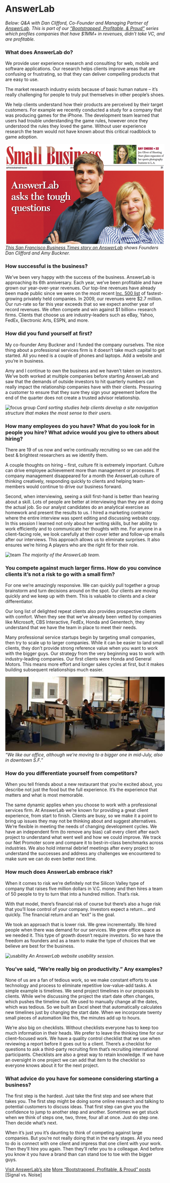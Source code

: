 # AnswerLab

<em>Below: Q&amp;A with Dan Clifford, Co-Founder and Managing Partner of <a href="http://answerlab.com/">AnswerLab</a>. This is part of our <a href="http://bit.ly/ccc5C7">“Bootstrapped, Profitable, &amp; Proud”</a> series which profiles companies that have $1MM+ in revenues, didn’t take VC, and are profitable.</em>

### What does AnswerLab do?
We provide user experience research and consulting for web, mobile and software applications. Our research helps clients improve areas that are confusing or frustrating, so that they can deliver compelling products that are easy to use.

The market research industry exists because of basic human nature – it’s really challenging for people to truly put themselves in other people’s shoes.

We help clients understand how their products are perceived by their target customers. For example we recently conducted a study for a company that was producing games for the iPhone. The development team learned that users had trouble understanding the game rules, however once they understood the rules they loved the game. Without user experience research the team would not have known about this critical roadblock to game adoption.

<a href="http://sanfrancisco.bizjournals.com/sanfrancisco/stories/2009/09/07/smallb1.html" class="image">![small biz](assets/images/answer_lab_small_biz.png)</a>
<em><a href="http://sanfrancisco.bizjournals.com/sanfrancisco/stories/2009/09/07/smallb1.html">This San Francisco Business Times story on AnswerLab</a> shows Founders Dan Clifford and Amy Buckner.</em>

### How successful is the business? 
We’ve been very happy with the success of the business. AnswerLab is approaching its 6th anniversary. Each year, we’ve been profitable and have grown our year-over-year revenues. Our top-line revenues have already been made public since we were on the most recent <a href="http://www.inc.com/inc5000/2009/company-profile.html?id=200903650">Inc. 500 list</a> of fastest-growing privately held companies. In 2009, our revenues were $2.7 million. Our run-rate so far this year exceeds that so we expect another year of record revenues. We often compete and win against $1 billion+ research firms. Clients that choose us are industry-leaders such as eBay, Yahoo, FedEx, Electronic Arts, <span class="caps">ESPN</span>, and more.

### How did you fund yourself at first? 
My co-founder Amy Buckner and I funded the company ourselves. The nice thing about a professional services firm is it doesn’t take much capital to get started. All you need is a couple of phones and laptops. Add a website and you’re in business.

Amy and I continue to own the business and we haven’t taken on investors. We’ve both worked at multiple companies before starting AnswerLab and saw that the demands of outside investors to hit quarterly numbers can really impact the relationship companies have with their clients. Pressuring a customer to ensure that they sure they sign your agreement before the end of the quarter does not create a trusted advisor relationship.

![focus group](assets/images/AL_focus-group.JPG)
<em>Card sorting studies help clients develop a site navigation structure that makes the most sense to their users.</em>

### How many employees do you have? What do you look for in people you hire? What advice would you give to others about hiring? 
There are 19 of us now and we’re continually recruiting so we can add the best &amp; brightest researchers as we identify them.

A couple thoughts on hiring – first, culture fit is extremely important. Culture can drive employee achievement more than management or processes. If company management disappeared for a month the AnswerLab culture of thinking creatively, responding quickly to clients and helping team-members would continue to drive our business forward.

Second, when interviewing, seeing a skill first-hand is better than hearing about a skill. Lots of people are better at interviewing than they are at doing the actual job. So our analyst candidates do an analytical exercise as homework and present the results to us. I hired a marketing contractor where the entire interview was spent editing and discussing website copy. In this session I learned not only about her writing skills, but her ability to work efficiently and to communicate her thoughts with me. For anyone in a client-facing role, we look carefully at their cover letter and follow-up emails after our interviews. This approach allows us to eliminate surprises. It also ensures we’re hiring A players who are the right fit for their role.

![team](assets/images/AL_team-photo.JPG)
<em>The majority of the AnswerLab team.</em>

### You compete against much larger firms. How do you convince clients it’s not a risk to go with a small firm?
For one we’re amazingly responsive. We can quickly pull together a group brainstorm and turn decisions around on the spot. Our clients are moving quickly and we keep up with them. This is valuable to clients and a clear differentiator.

Our long list of delighted repeat clients also provides prospective clients with comfort. When they see that we’ve already been vetted by companies like Microsoft, <span class="caps">CBS</span> Interactive, FedEx, Honda and Genentech, they understand that we have the team in place to meet their needs.

Many professional service startups begin by targeting small companies, then try to scale up to larger companies. While it can be easier to land small clients, they don’t provide strong reference value when you want to work with the bigger guys. Our strategy from the very beginning was to work with industry-leading companies. Our first clients were Honda and General Motors. This means more effort and longer sales cycles at first, but it makes building subsequent relationships much easier.

![office](assets/images/AL_office.JPG)
<em>“We like our office, although we’re moving to a bigger one in mid-July, also in downtown S.F.”</em>

### How do you differentiate yourself from competitors? 
When you tell friends about a new restaurant that you’re excited about, you describe not just the food but the full experience. It’s the experience that matters and what is most memorable.

The same dynamic applies when you choose to work with a professional services firm. At AnswerLab we’re known for providing a great client experience, from start to finish. Clients are busy, so we make it a point to bring up issues they may not be thinking about and suggest alternatives. We’re flexible in meeting the needs of changing development cycles. We have an independent firm (to remove any bias) call every client after each project to understand what went well and how we could improve. We track our Net Promoter score and compare it to best-in-class benchmarks across industries. We also hold internal debrief meetings after every project to understand the successes and address any challenges we encountered to make sure we can do even better next time.

### How much does AnswerLab embrace risk? 
When it comes to risk we’re definitely not the Silicon Valley type of company that raises five million dollars in V.C. money and then hires a team of 50 people to try to turn that into a hundred million. That’s risk.

With that model, there’s financial risk of course but there’s also a huge risk that you’ll lose control of your company. Investors expect a return… and quickly. The financial return and an “exit” is the goal.

We took an approach that is lower risk. We grew incrementally. We hired people when there was demand for our services. We grew office space as we needed it. This type of growth doesn’t require investors. So we have the freedom as founders and as a team to make the type of choices that we believe are best for the business.

![usability](assets/images/AL_usability-session.JPG)
<em>An AnswerLab website usability session.</em>

### You’ve said, “We’re really big on productivity.” Any examples? 
None of us are a fan of tedious work, so we make constant efforts to use technology and process to eliminate repetitive low-value-add tasks. A simple example is timelines. We send project timelines in our proposals to clients. While we’re discussing the project the start date often changes, which pushes the timeline out. We used to manually change all the dates, which was tedious. So we built an Excel sheet that automatically calculates new timelines just by changing the start date. When we incorporate twenty small pieces of automation like this, the minutes add up to hours.

We’re also big on checklists. Without checklists everyone has to keep too much information in their heads. We prefer to leave the thinking time for our client-focused work. We have a quality control checklist that we use when reviewing a report before it goes out to a client. There’s a checklist for questions to ask a third-party recruiting firm that’s recruiting international participants. Checklists are also a great way to retain knowledge. If we have an oversight in one project we can add that item to the checklist so everyone knows about it for the next project.

### What advice do you have for someone considering starting a business? 
The first step is the hardest. Just take the first step and see where that takes you. The first step might be doing some online research and talking to potential customers to discuss ideas. That first step can give you the confidence to jump to another step and another. Sometimes we get stuck when we think of steps one, two, three, four all at once. Just do step one. Then decide what’s next.

When it’s just you it’s daunting to think of competing against large companies. But you’re not really doing that in the early stages. All you need to do is connect with one client and impress that one client with your work. Then they’ll hire you again. Then they’ll refer you to a colleague. And before you know it you have a brand than can stand toe to toe with the bigger guys.

<a href="http://answerlab.com/">Visit AnswerLab’s site</a>
<a href="http://bit.ly/ccc5C7">More “Bootstrapped, Profitable, &amp; Proud” posts</a> [Signal vs. Noise]


